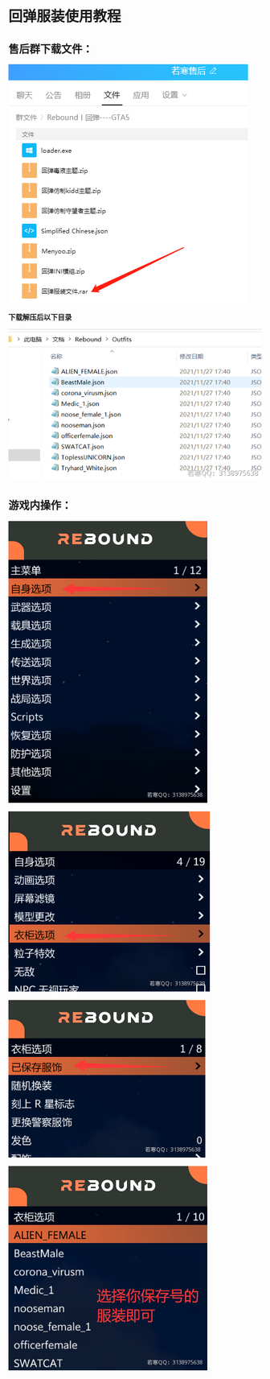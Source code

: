 # 回弹服装使用教程

## **售后群下载文件：**

****![](<../../.gitbook/assets/image (25) (1) (1) (1) (1) (1).png>)****

**下载解压后以下目录**

****![](<../../.gitbook/assets/image (14) (1) (1) (1) (1).png>)****

## **游戏内操作：**

****![](<../../.gitbook/assets/image (44) (1) (1) (1) (1).png>)****

****![](<../../.gitbook/assets/image (38) (1) (1) (1) (1) (1).png>)****

****![](<../../.gitbook/assets/image (41) (1) (1) (1) (1).png>)****

****![](<../../.gitbook/assets/image (3) (1).png>)****
